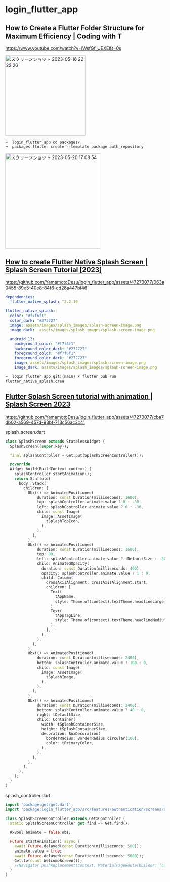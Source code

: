 # login_flutter_app

## How to Create a Flutter Folder Structure for Maximum Efficiency | Coding with T
https://www.youtube.com/watch?v=iWsfGf_UEXE&t=0s

<img width="253" alt="スクリーンショット 2023-05-16 22 22 26" src="https://github.com/YamamotoDesu/login_flutter_app/assets/47273077/2a719cc0-ef33-4421-a8ed-84fa33d46150">


```
➜  login_flutter_app cd packages/
➜  packages flutter create --template package auth_repository
```


<img width="300" alt="スクリーンショット 2023-05-20 17 08 54" src="https://github.com/YamamotoDesu/login_flutter_app/assets/47273077/a2248b03-0204-41fe-af91-efff5e8f4ec5">

## [ How to create Flutter Native Splash Screen | Splash Screen Tutorial [2023]](https://www.youtube.com/watch?v=4Aawfl6yOg4)

https://github.com/YamamotoDesu/login_flutter_app/assets/47273077/063a0455-89e5-40e8-84f6-cd28a447bf46

```yml
dependencies:
  flutter_native_splash: ^2.2.19
  
flutter_native_splash:
  color: "#f7f6f1"
  color_dark: "#272727"
  image: assets/images/splash_images/splash-screen-image.png
  image_dark:  assets/images/splash_images/splash-screen-image.png

  android_12:
    background_color: "#f7f6f1"
    background_color_dark: "#272727"
    foreground_color: "#f7f6f1"
    foreground_color_dark: "#272727"
    image: assets/images/splash_images/splash-screen-image.png
    image_dark: assets/images/splash_images/splash-screen-image.png
 ```

```
➜  login_flutter_app git:(main) ✗ flutter pub run flutter_native_splash:crea
```

## [Flutter Splash Screen tutorial with animation | Splash Screen 2023](https://www.youtube.com/watch)

https://github.com/YamamotoDesu/login_flutter_app/assets/47273077/cba7db02-a569-457d-93bf-713c56ac3c41

splash_screen.dart
```dart
class SplashScreen extends StatelessWidget {
  SplashScreen({super.key});

  final splashController = Get.put(SplashScreenController());

  @override
  Widget build(BuildContext context) {
    splashController.startAnimation();
    return Scaffold(
      body: Stack(
        children: [
          Obx(() => AnimatedPositioned(
              duration: const Duration(milliseconds: 1600),
              top: splashController.animate.value ? 0 : -30,
              left: splashController.animate.value ? 0 : -30,
              child: const Image(
                image: AssetImage(
                  tSplashTopIcon,
                ),
              ),
            ),
          ),
          Obx(() => AnimatedPositioned(
              duration: const Duration(milliseconds: 1600),
              top: 80,
              left: splashController.animate.value ? tDefaultSize : -80,
              child: AnimatedOpacity(
                duration: const Duration(milliseconds: 400),
                opacity: splashController.animate.value ? 1 : 0,
                child: Column(
                  crossAxisAlignment: CrossAxisAlignment.start,
                  children: [
                    Text(
                      tAppName,
                      style: Theme.of(context).textTheme.headlineLarge,
                    ),
                    Text(
                      tAppTagLine,
                      style: Theme.of(context).textTheme.headlineMedium,
                    ),
                  ],
                ),
              ),
            ),
          ),
          Obx(() => AnimatedPositioned(
              duration: const Duration(milliseconds: 2400),
              bottom: splashController.animate.value ? 100 : 0,
              child: const Image(
                image: AssetImage(
                  tSplashImage,
                ),
              ),
            ),
          ),
          Obx(() => AnimatedPositioned(
              duration: const Duration(milliseconds: 2400),
              bottom: splashController.animate.value ? 40 : 0,
              right: tDefaultSize,
              child: Container(
                width: tSplashContainerSize,
                height: tSplashContainerSize,
                decoration: BoxDecoration(
                  borderRadius: BorderRadius.circular(100),
                  color: tPrimaryColor,
                ),
              ),
            ),
          ),
        ],
      ),
    );
  }
}
```

splash_controller.dart
```dart
import 'package:get/get.dart';
import 'package:login_flutter_app/src/features/authentication/screens/authentications/screens/welcome/welcome/welcome_screen.dart';

class SplashScreenController extends GetxController {
  static SplashScreenController get find => Get.find();

  RxBool animate = false.obs;

  Future startAnimation() async {
    await Future.delayed(const Duration(milliseconds: 500));
    animate.value = true;
    await Future.delayed(const Duration(milliseconds: 5000));
    Get.to(const WelcomeScreen());
    //Navigator.pushReplacement(context, MaterialPageRoute(builder: (context) => const WelcomeScreen()));
  }
}
```

